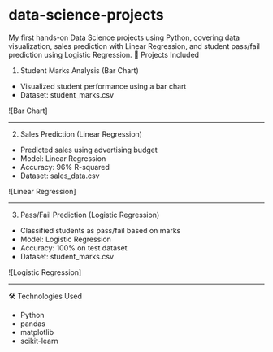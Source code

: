 # data-science-projects
My first hands-on Data Science projects using Python, covering data visualization, sales prediction with Linear Regression, and student pass/fail prediction using Logistic Regression.
📌 Projects Included

1. Student Marks Analysis (Bar Chart)
- Visualized student performance using a bar chart
- Dataset: student_marks.csv

![Bar Chart]

---

2. Sales Prediction (Linear Regression)
- Predicted sales using advertising budget
- Model: Linear Regression
- Accuracy: 96% R-squared
- Dataset: sales_data.csv

![Linear Regression]

---

3. Pass/Fail Prediction (Logistic Regression)
- Classified students as pass/fail based on marks
- Model: Logistic Regression
- Accuracy: 100% on test dataset
- Dataset: student_marks.csv

![Logistic Regression]

---

🛠️ Technologies Used

- Python  
- pandas  
- matplotlib  
- scikit-learn


